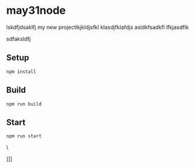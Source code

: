 # may31node
lskdfjdsaklfj
my new projectlkjkldjsfkl
klasdjfklafdjs
asldkfsadkfl
lfkjasdflk


sdfaksldfj



## Setup


`npm install`

## Build

`npm run build`

## Start

`npm run start`










\





]]]

